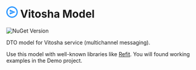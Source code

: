 # <img src="src/Assets/SendCircleOutline.svg" height="30"> Vitosha Model

![NuGet Version](https://img.shields.io/nuget/v/Skyware.Vitosha.Model?logo=nuget&color=green)

DTO model for Vitosha service (multichannel messaging).

Use this model with well-known libraries like [Refit](https://github.com/reactiveui/refit).
You will found working examples in the Demo project.

